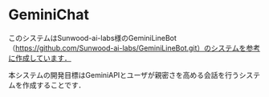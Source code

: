 # GeminiChat

このシステムはSunwood-ai-labs様のGeminiLineBot（https://github.com/Sunwood-ai-labs/GeminiLineBot.git）のシステムを参考に作成しています．


本システムの開発目標はGeminiAPIとユーザが親密さを高める会話を行うシステムを作成することです．
